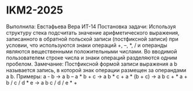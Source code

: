 # IKM2-2025
Выполнила: Евстафьева Вера ИТ-14
Постановка задачи:
  Используя структуру стека подсчитать значение арифметического выражения, записанного в обратной польской записи (постфиксной записи) при условии, что используются знаки операций +, –, *, / и операнды являются вещественными положительными числами. Во вводимой пользователем строке числа и знаки операций разделяются одним пробелом. 
  Замечание: Постфиксной формой записи выражения a b называется запись, в которой знак операции размещен за операндами a b. 
Примеры: 
a - b → a b – 
a * b + c → a b * c + 
a * (b + c) → a b c + *
a + b / c / d * e → a b c / d / e * +
